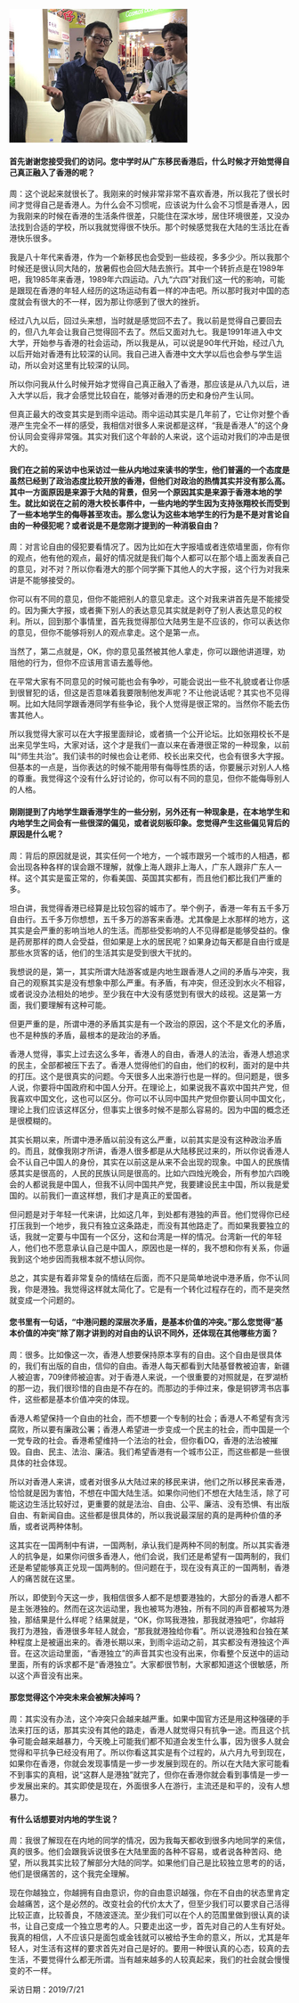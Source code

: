 ![IMG_1153](https://github.com/sherry100098/-/blob/master/周保松/img/IMG_1153.JPG)

<h4>首先谢谢您接受我们的访问。您中学时从广东移民香港后，什么时候才开始觉得自己真正融入了香港的呢？</h4>

周：这个说起来就很长了。我刚来的时候非常非常不喜欢香港，所以我花了很长时间才觉得自己是香港人。为什么会不习惯呢，应该说为什么会不习惯是香港人，因为我刚来的时候在香港的生活条件很差，只能住在深水埗，居住环境很差，又没办法找到合适的学校，所以我就觉得很不快乐。那个时候感觉我在大陆的生活比在香港快乐很多。

我是八十年代来香港，作为一个新移民也会受到一些歧视，多多少少。所以我那个时候还是很认同大陆的，放暑假也会回大陆去旅行。其中一个转折点是在1989年吧，我1985年来香港，1989年六四运动。八九“六四”对我们这一代的影响，可能是跟现在香港的年轻人经历的这场运动有着一样的冲击吧。所以那时我对中国的态度就会有很大的不一样，因为那让你感到了很大的挫折。

经过八九以后，回过头来想，当时就是感觉回不去了。我以前是觉得自己要回去的，但八九年会让我自己觉得回不去了。然后又面对九七。我是1991年进入中文大学，开始参与香港的社会运动，所以我是从，可以说是90年代开始，经过八九以后开始对香港有比较深的认同。我自己进入香港中文大学以后也会参与学生运动，所以会对这里有比较深的认同。

所以你问我从什么时候开始才觉得自己真正融入了香港，那应该是从八九以后，进入大学以后，我才会感觉比较自在，能够对香港的历史和身份产生认同。

但真正最大的改变其实是到雨伞运动。雨伞运动其实是几年前了，它让你对整个香港产生完全不一样的感受，我相信对很多人来说都是这样，“我是香港人”的这个身份认同会变得非常强。其实对我们这个年龄的人来说，这个运动对我们的冲击是很大的。

<h4>我们在之前的采访中也采访过一些从内地过来读书的学生，他们普遍的一个态度是虽然已经到了政治态度比较开放的香港，但他们对政治的热情其实并没有那么高。其中一方面原因是来源于大陆的背景，但另一个原因其实是来源于香港本地的学生。就比如说在之前的港大校长事件中，一些内地的学生因为支持张翔校长而受到了一些本地学生的侮辱甚至攻击。那么您认为这些本地学生的行为是不是对言论自由的一种侵犯呢？或者说是不是您刚才提到的一种消极自由？</h4>

周：对言论自由的侵犯要看情况了。因为比如在大字报墙或者连侬墙里面，你有你的观点，他有他的观点，最好的情况就是我们每个人都可以在那个墙上面发表自己的意见，对不对？所以你看港大的那个同学撕下其他人的大字报，这个行为对我来讲是不能够接受的。

你可以有不同的意见，但你不能把别人的意见拿走。这个对我来讲首先是不能接受的。因为撕大字报，或者撕下别人的表达意见其实就是剥夺了别人表达意见的权利。所以，回到那个事情里，首先我觉得那位大陆男生是不应该的，你可以表达你的意见，但你不能够将别人的观点拿走。这个是第一点。

当然了，第二点就是，OK，你的意见虽然被其他人拿走，你可以跟他讲道理，劝阻他的行为，但你不应该用言语去羞辱他。

在平常大家有不同意见的时候可能也会有争吵，可能会说出一些不礼貌或者让你感到很冒犯的话，但这是否意味着我要限制他发声呢？不让他说话呢？其实也不见得啊。比如大陆同学跟香港同学有些争论，我个人觉得是很正常的。当然你不能去伤害其他人。

所以我觉得大家可以在大字报里面辩论，或者搞一个公开论坛。比如张翔校长不是出来见学生吗，大家对话，这个才是我们一直以来在香港很正常的一种现象，以前叫“师生共治”。我们读书的时候也会让老师、校长出来交代，也会有很多大字报。但基本的一点是，当你表达的时候不能用带有侮辱性质的话，你要展示对别人人格的尊重。我觉得这个没有什么好讨论的，你可以有不同的意见，但你不能侮辱别人的人格。

<h4>刚刚提到了内地学生跟香港学生的一些分别，另外还有一种现象是，在本地学生和内地学生之间会有一些很深的偏见，或者说刻板印象。您觉得产生这些偏见背后的原因是什么呢？</h4>

周：背后的原因就是说，其实任何一个地方，一个城市跟另一个城市的人相遇，都会出现各种各样的误会跟不理解，就像上海人跟非上海人，广东人跟非广东人一样。这个其实是蛮正常的，你看美国、英国其实都有，而且他们都比我们严重的多。

坦白讲，我觉得香港已经算是比较包容的城市了。举个例子，香港一年有五千多万自由行。五千多万你想想，五千多万的游客来香港。尤其像是上水那样的地方，这其实是会严重的影响当地人的生活。而那些受影响的人不见得都是能够受益的。像是药房那样的商人会受益，但如果是上水的居民呢？如果身边每天都是自由行或是那些水货客的话，他们的生活其实是受到很大干扰的。

我想说的是，第一，其实所谓大陆游客或是内地生跟香港人之间的矛盾与冲突，我自己的观察其实是没有想象中那么严重。有矛盾，有冲突，但还没到水火不相容，或者说没办法相处的地步。至少我在中大没有感觉到有很大的歧视。这是第一方面，我们要理解有这种可能。

但更严重的是，所谓中港的矛盾其实是有一个政治的原因，这个不是文化的矛盾，也不是种族的矛盾，最根本的是政治的矛盾。

香港人觉得，事实上过去这么多年，香港人的自由，香港人的法治，香港人想追求的民主，全部都被压下去了。香港人觉得他们的自由，他们的权利，面对的是中共的打压。这个是很真实的问题。今天很多人出来游行也是一样的。但问题是，很多人说，你要将中国政府和中国人分开。在理论上，如果说我不喜欢中国共产党，但我喜欢中国文化，这也可以区分。你可以不认同中国共产党但你要认同中国文化，理论上我们应该这样区分，但事实上很多时候不是那么容易的。因为中国的概念还是很模糊的。

其实长期以来，所谓中港矛盾以前没有这么严重，以前其实是没有这种政治矛盾的。而且，就像我刚才所讲，香港人很多都是从大陆移民过来的，所以你说香港人会不认自己中国人的身份，其实在以前这是从来不会出现的现象。中国人的民族情感其实是很高的，人民的民族认同是很高的。比如六四烛光晚会，所有参加六四晚会的人都说我是中国人，但我不认同中国共产党，我要建设民主中国，所以我是爱国的。以前我们一直这样想，我们才是真正的爱国者。

但问题是对于年轻一代来讲，比如这几年，到处都有港独的声音。他们觉得你已经打压我到一个地步，我只有独立这条路走，而没有其他路走了。而如果我要独立的话，我就一定要与中国有一个区分，这和台湾是一样的情况。台湾新一代的年轻人，他们也不愿意承认自己是中国人，原因也是一样的，我不想和你有关系，你逼我到这个地步因而我根本就不想认同你。

总之，其实是有着非常复杂的情结在后面，而不只是简单地说中港矛盾，你不认同我，你是港独。我觉得这样就太简化了。它是有一个转化过程存在的，而不是突然就变成一个问题的。

<h4>您书里有一句话，“中港问题的深层次矛盾，是基本价值的冲突。”那么您觉得“基本价值的冲突”除了刚才讲到的对自由的认识不同外，还体现在其他哪些方面？</h4>

周：很多。比如像这一次，香港人想要保持原本享有的自由。这个自由是很具体的，我们有出版的自由，信仰的自由。香港人每天都看到大陆基督教被迫害，新疆人被迫害，709律师被迫害。对于香港人来说，一个很重要的对照就是，在罗湖桥的那一边，我们很珍惜的自由是不存在的。而那边的手伸过来，像是铜锣湾书店事件，这些都是基本价值冲突的体现。

香港人希望保持一个自由的社会，而不想要一个专制的社会；香港人不希望有贪污腐败，所以要有廉政公署；香港人希望进一步变成一个民主的社会，而中国是一个一党专政的社会。香港希望维持一个法治的社会，但你看DQ，香港的法治被摧毁。自由、民主、法治、廉洁。我们希望香港有一个城市公正，而这些都是一些很具体的社会体现。

所以对香港人来讲，或者对很多从大陆过来的移民来讲，他们之所以移民来香港，恰恰就是因为害怕，不想在中国大陆生活。如果你问他们不想在大陆生活，除了可能这边生活比较好过，更重要的就是法治、自由、公平、廉洁、没有恐惧、有出版自由、有新闻自由。这些都是很具体的，所以我说最深层的真的是两种价值的矛盾，或者说两种体制。

这其实在一国两制中有讲，一国两制，承认我们是两种不同的制度。所以其实香港人的抗争是，如果你问很多香港人，他们会说，我们还是希望有一国两制的，我们还是希望能够真正兑现一国两制的。但问题在于，现在没有真正的一国两制，香港人的痛苦就在这里。

所以，即使到今天这一步，我相信很多人都不是想要港独的，大部分的香港人都不是主张港独的。然而在这次运动里，我也被骂为港独，所有不同的声音都被骂为港独，那结果是什么样呢？结果就是，“OK，你骂我港独，那我就港独吧”，你越将我打为港独，香港很多年轻人就会，“那我就港独给你看”。所以说港独和台独在某种程度上是被逼出来的。香港长期以来，到雨伞运动之前，其实都没有港独这个声音。在这次运动里面，“香港独立”的声音其实也没有出来，你看整个反送中的运动里面，所有的诉求都不是“香港独立”。大家都很节制，大家都知道这个很敏感，所以这个声音没有出来。

<h4>那您觉得这个冲突未来会被解决掉吗？</h4>

周：其实没有办法，这个冲突只会越来越严重。如果中国官方还是用这种强硬的手法来打压的话，那其实没有其他的路走，香港人就觉得只有抗争一途。而且这个抗争可能会越来越暴力，今天晚上可能我们都不知道会发生什么事，因为很多人就会觉得和平抗争已经没有用了。所以你看这其实是有个过程的，从六月九号到现在，如果你在香港，你就会发现事情是一步一步发展到现在的。所以在大陆大家可能看不到事实的真相，说“这群人是港独”就完了，但你在香港你就会看到事情是一步一步发展出来的。其实即使是现在，外面很多人在游行，主流还是和平的，没有人想暴力。

<h4>有什么话想要对内地的学生说？</h4>

周：我很了解现在在内地的同学的情况，因为我每天都收到很多内地同学的来信，真的很多。他们会跟我诉说很多在大陆里面的各种不容易，或者说各种苦闷、绝望，所以我其实比较了解部分大陆的同学。如果他们自己是比较独立思考的的话，他们是很痛苦的，这个我完全理解。

现在你越独立，你越拥有自由意识，你的自由意识越强，你在不自由的状态里肯定会越痛苦，这个是必然的。改变社会的代价太大了，但至少我们可以要求自己活得比较正直，比较善良，不随波逐流。至少我们可以在个人的范围里做到很认真的读书，让自己变成一个独立思考的人。只要走出这一步，首先对自己的人生有好处。我真的相信，人不应该只是面包或金钱就可以被给予生命的意义，所以，尤其是年轻人，对生活有这样的要求首先对自己是好的。要用一种很认真的心态，较真的去生活，不要觉得什么都无所谓。当有越来越多的人较真起来，我们的社会就会慢慢变的不一样。

采访日期：2019/7/21
